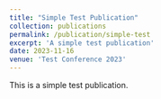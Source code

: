 ```yaml
---
title: "Simple Test Publication"
collection: publications
permalink: /publication/simple-test
excerpt: 'A simple test publication'
date: 2023-11-16
venue: 'Test Conference 2023'
---
```


This is a simple test publication. 